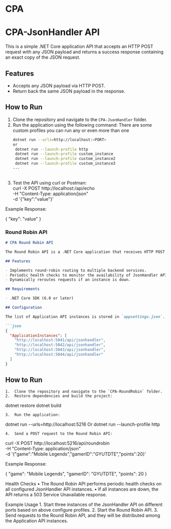 # CPA

# CPA-JsonHandler API

This is a simple .NET Core application API that accepts an HTTP POST request with any JSON payload and returns a success response containing an exact copy of the JSON request.

## Features

- Accepts any JSON payload via HTTP POST.
- Return back the same JSON payload in the response.


## How to Run

1. Clone the repository and navigate to the `CPA-JsonHandler` folder.
2. Run the application using the following command:
  There are some custom profiles you can run any or even more than one
   ```bash
   dotnet run --urls=http://localhost:<PORT>
   or
    dotnet run --launch-profile http
    dotnet run --launch-profile custom_instance
    dotnet run --launch-profile custom_instance2
    dotnet run --launch-profile custom_instance3
   ---
 
3.	Test the API using curl or Postman:  
curl -X POST http://localhost:<PORT>/api/echo \
     -H "Content-Type: application/json" \
     -d '{"key":"value"}'

Example Response:

{
    "key": "value"
}

### **Round Robin API**

```markdown
# CPA Round Robin API

The Round Robin API is a .NET Core application that receives HTTP POST requests and distributes them to multiple instances of the **CPA-JsonHander API** in a round-robin manner. It ensures requests are routed to healthy instances only.

## Features

- Implements round-robin routing to multiple backend services.
- Periodic health checks to monitor the availability of JsonHandler API instances.
- Dynamically reroutes requests if an instance is down.

## Requirements

- .NET Core SDK (6.0 or later)

## Configuration

The list of Application API instances is stored in `appsettings.json`. Update this file to add or remove instances:

```json
{
  "ApplicationInstances": [
    "http://localhost:5041/api/jsonhandler",
    "http://localhost:5042/api/jsonhandler",
    "http://localhost:5043/api/jsonhandler",
    "http://localhost:5044/api/jsonhandler"
  ]
}
```

## How to Run
	1.	Clone the repository and navigate to the `CPA-RoundRobin` folder.
	2.	Restore dependencies and build the project:

dotnet restore
dotnet build


	3.	Run the application:

dotnet run --urls=http://localhost:5216
Or
dotnet run --launch-profile http

	4.	Send a POST request to the Round Robin API:

curl -X POST http://localhost:5216/api/roundrobin \
     -H "Content-Type: application/json" \
     -d '{"game":"Mobile Legends","gamerID":"GYUTDTE","points":20}'

Example Response:

{
    "game": "Mobile Legends",
    "gamerID": "GYUTDTE",
    "points": 20
}

Health Checks
	•	The Round Robin API performs periodic health checks on all configured JsonHandler API instances.
	•	If all instances are down, the API returns a 503 Service Unavailable response.

Example Usage
	1.	Start three instances of the JsonHandler API on different ports based on above configure profiles.
	2.	Start the Round Robin API.
	3.	Send requests to the Round Robin API, and they will be distributed among the Application API instances.
